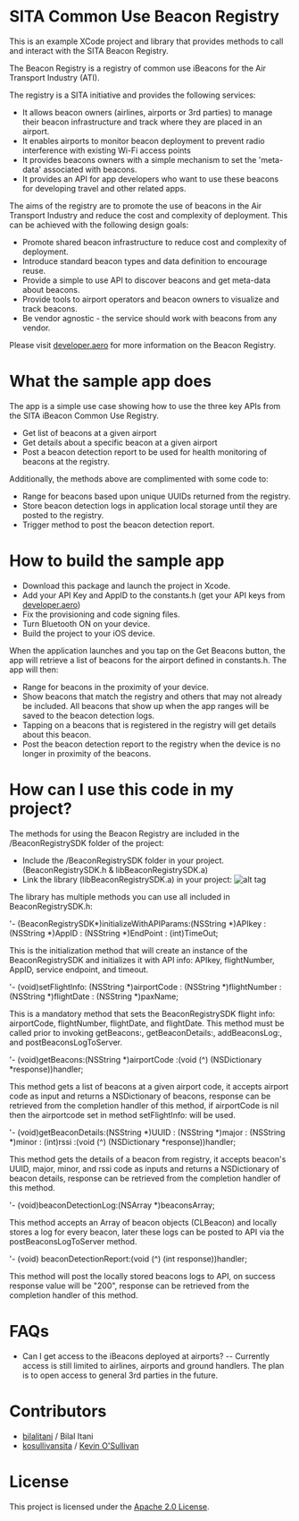 
SITA Common Use Beacon Registry
============

This is an example XCode project and library that provides methods to call and interact with the SITA Beacon Registry.

The Beacon Registry is a registry of common use iBeacons for the Air Transport Industry (ATI).

The registry is a SITA initiative and provides the following services:

- It allows beacon owners (airlines, airports or 3rd parties) to manage their beacon infrastructure and track where they are placed in an airport.
- It enables airports to monitor beacon deployment to prevent radio interference with existing Wi-Fi access points
- It provides beacons owners with a simple mechanism to set the 'meta-data' associated with beacons.
- It provides an API for app developers who want to use these beacons for developing travel and other related apps.

The aims of the registry are to promote the use of beacons in the Air Transport Industry and reduce the cost and complexity of deployment. This can be achieved with the following design goals:

- Promote shared beacon infrastructure to reduce cost and complexity of deployment.
- Introduce standard beacon types and data definition to encourage reuse.
- Provide a simple to use API to discover beacons and get meta-data about beacons.
- Provide tools to airport operators and beacon owners to visualize and track beacons.
- Be vendor agnostic - the service should work with beacons from any vendor.

Please visit [developer.aero](http://www.developer.aero) for more information on the Beacon Registry.

What the sample app does
============

The app is a simple use case showing how to use the three key APIs from the SITA iBeacon Common Use Registry. 

- Get list of beacons at a given airport
- Get details about a specific beacon at a given airport
- Post a beacon detection report to be used for health monitoring of beacons at the registry.

Additionally, the methods above are complimented with some code to:

- Range for beacons based upon unique UUIDs returned from the registry.
- Store beacon detection logs in application local storage until they are posted to the registry.
- Trigger method to post the beacon detection report.

How to build the sample app
============

- Download this package and launch the project in Xcode.  
- Add your API Key and AppID to the constants.h (get your API keys from  [developer.aero](http://www.developer.aero))
- Fix the provisioning and code signing files.
- Turn Bluetooth ON on your device.
- Build the project to your iOS device.

When the application launches and you tap on the Get Beacons button, the app will retrieve a list of beacons for the airport defined in constants.h. The app will then:

- Range for beacons in the proximity of your device.
- Show beacons that match the registry and others that may not already be included.  All beacons that show up when the app ranges will be saved to the beacon detection logs.
- Tapping on a beacons that is registered in the registry will get details about this beacon.
- Post the beacon detection report to the registry when the device is no longer in proximity of the beacons.

How can I use this code in my project?
============

The methods for using the Beacon Registry are included in the /BeaconRegistrySDK folder of the project:

- Include the /BeaconRegistrySDK folder in your project. (BeaconRegistrySDK.h & libBeaconRegistrySDK.a)
- Link the library (libBeaconRegistrySDK.a) in your project:
![alt tag](https://github.com/sitalab/beaconRegistry/blob/master/BeaconRegistrySDK%20Library.png)

The library has multiple methods you can use all included in BeaconRegistrySDK.h:

'- (BeaconRegistrySDK*)initializeWithAPIParams:(NSString *)APIkey : (NSString *)AppID : (NSString *)EndPoint : (int)TimeOut;

 This is the initialization method that will create an instance of the BeaconRegistrySDK and initializes it with API info: APIkey, flightNumber, AppID, service endpoint, and timeout.

'- (void)setFlightInfo: (NSString *)airportCode : (NSString *)flightNumber : (NSString *)flightDate : (NSString *)paxName;

This is a mandatory method that sets the BeaconRegistrySDK flight info: airportCode, flightNumber, flightDate, and flightDate.  This method must be called prior to invoking getBeacons:, getBeaconDetails:, addBeaconsLog:, and postBeaconsLogToServer.

'- (void)getBeacons:(NSString *)airportCode :(void (^) (NSDictionary *response))handler;

This method gets a list of beacons at a given airport code, it accepts airport code as input and returns a NSDictionary of beacons, response can be retrieved from the completion handler of this method, if airportCode is nil then the airportcode set in method setFlightInfo: will be used.

'- (void)getBeaconDetails:(NSString *)UUID : (NSString *)major : (NSString *)minor : (int)rssi :(void (^) (NSDictionary *response))handler;

This method gets the details of a beacon from registry, it accepts beacon's UUID, major, minor, and rssi code as inputs and returns a NSDictionary of beacon details, response can be retrieved from the completion handler of this method.

'- (void)beaconDetectionLog:(NSArray *)beaconsArray;

This method accepts an Array of beacon objects (CLBeacon) and locally stores a log for every beacon, later these logs can be posted to API via the postBeaconsLogToServer method.

'- (void) beaconDetectionReport:(void (^) (int response))handler;

This method will post the locally stored beacons logs to API, on success response value will be "200", response can be retrieved from the completion handler of this method.



FAQs
===
- Can I get access to the iBeacons deployed at airports?
-- Currently access is still limited to airlines, airports and ground handlers. The plan is to open access to general 3rd parties in the future. 


Contributors
============
* [bilalitani](https://github.com/bilalitani) / Bilal Itani
* [kosullivansita](https://github.com/kosullivansita) / [Kevin O'Sullivan](http://www.sita.aero/surveys-reports/sita-lab)

License
=======

This project is licensed under the [Apache 2.0 License](http://www.apache.org/licenses/LICENSE-2.0.html).
